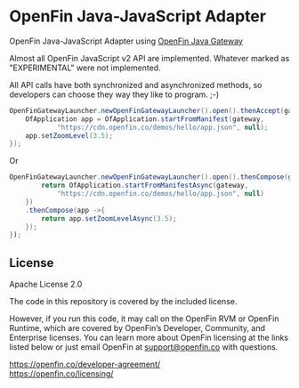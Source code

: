 # OpenFin Java-JavaScript Adapter
OpenFin Java-JavaScript Adapter using [OpenFin Java Gateway](https://github.com/mijibox/openfin-java-gateway)

Almost all OpenFin JavaScript v2 API are implemented. Whatever marked as "EXPERIMENTAL" were not implemented.

All API calls have both synchronized and asynchronized methods, so developers can choose they way they like to program. ;-)  

```java
OpenFinGatewayLauncher.newOpenFinGatewayLauncher().open().thenAccept(gateway ->{
	OfApplication app = OfApplication.startFromManifest(gateway,
			"https://cdn.openfin.co/demos/hello/app.json", null);
	app.setZoomLevel(3.5);
});

```

Or 

```java
OpenFinGatewayLauncher.newOpenFinGatewayLauncher().open().thenCompose(gateway ->{
		return OfApplication.startFromManifestAsync(gateway,
			"https://cdn.openfin.co/demos/hello/app.json", null)
	})
	.thenCompose(app ->{
		return app.setZoomLevelAsync(3.5);
	});
});

```

## License
Apache License 2.0

The code in this repository is covered by the included license.

However, if you run this code, it may call on the OpenFin RVM or OpenFin Runtime, which are covered by OpenFin’s Developer, Community, and Enterprise licenses. You can learn more about OpenFin licensing at the links listed below or just email OpenFin at support@openfin.co with questions.

https://openfin.co/developer-agreement/ <br/>
https://openfin.co/licensing/
